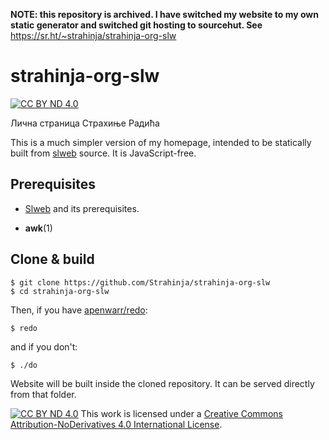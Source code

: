**NOTE: this repository is archived. I have switched my website to my own static
generator and switched git hosting to sourcehut. See** https://sr.ht/~strahinja/strahinja-org-slw

# strahinja-org-slw

[![CC BY ND 4.0][cc-by-shield]][cc-by-nd]

Лична страница Страхиње Радића

This is a much simpler version of my homepage, intended to be statically built
from [slweb][slweb] source. It is JavaScript-free.

## Prerequisites

- [Slweb][slweb] and its prerequisites.

- **awk**(1)

## Clone & build

``` 
$ git clone https://github.com/Strahinja/strahinja-org-slw
$ cd strahinja-org-slw
```

Then, if you have [apenwarr/redo][redo]:


```
$ redo
```

and if you don't:

```
$ ./do
```

Website will be built inside the cloned repository. It can be served directly
from that folder.

[![CC BY ND 4.0][cc-by-nd-image-compact]][cc-by-nd] This work is licensed under
a [Creative Commons Attribution-NoDerivatives 4.0 International
License][cc-by-nd].

[cc-by-nd]: https://creativecommons.org/licenses/by-nd/4.0/
[cc-by-nd-image-compact]: https://i.creativecommons.org/l/by-nd/4.0/80x15.png
[cc-by-shield]: https://img.shields.io/badge/License-CC%20BY%20ND%204.0-lightgrey
[redo]: https://github.com/apenwarr/redo
[slweb]: https://github.com/Strahinja/slweb

